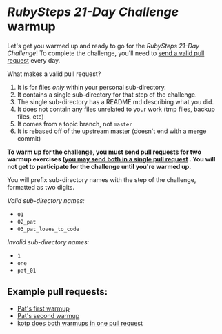 # *RubySteps 21-Day Challenge* warmup

Let's get you warmed up and ready to go for the *RubySteps 21-Day Challenge*! To complete the challenge, you'll need to [send a valid pull request](https://help.github.com/articles/creating-a-pull-request/) every day.

What makes a valid pull request?

1. It is for files *only* within your personal sub-directory.
2. It contains a single sub-directory for that step of the challenge.
3. The single sub-directory has a README.md describing what you did.
4. It does not contain any files unrelated to your work (tmp files, backup files, etc)
5. It comes from a topic branch, not `master`
6. It is rebased off of the upstream master (doesn't end with a merge commit)

**To warm up for the challenge, you must send pull requests for two warmup exercises ([you may send both in a single pull request](https://github.com/RubySteps/21-day-challenge/pull/5) . You will not get to participate for the challenge until you're warmed up.**

You will prefix sub-directory names with the step of the challenge, formatted as two digits.

*Valid sub-directory names:*

* `01`
* `02_pat`
* `03_pat_loves_to_code`

*Invalid sub-directory names:*

* `1`
* `one`
* `pat_01`

## Example pull requests:

* [Pat's first warmup](https://github.com/RubySteps/21-day-challenge/pull/2)
* [Pat's second warmup](https://github.com/RubySteps/21-day-challenge/pull/3)
* [kotp does both warmups in one pull request](https://github.com/RubySteps/21-day-challenge/pull/5)
